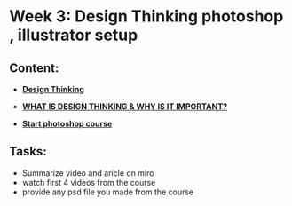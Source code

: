 # Week 3: Design Thinking photoshop , illustrator setup

## Content:
- **[Design Thinking](https://www.youtube.com/watch?v=Tvu34s8iMZw&t=37s&ab_channel=CareerFoundry)**

- **[WHAT IS DESIGN THINKING & WHY IS IT IMPORTANT?](https://online.hbs.edu/blog/post/what-is-design-thinking)**

- **[Start photoshop course](https://www.youtube.com/playlist?list=PLZ5zEGbaMXXWsB4rL674dSs3K4B_95pOk)**


## Tasks:

- Summarize video and aricle on miro 
- watch first 4 videos from the course
- provide any psd file you made from the course
